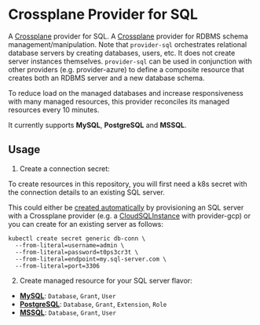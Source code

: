 # Crossplane Provider for SQL

A [Crossplane] provider for SQL.
A [Crossplane] provider for RDBMS schema management/manipulation. Note that
`provider-sql` orchestrates relational database servers by creating databases,
users, etc. It does not create server instances themselves. `provider-sql` can
be used in conjunction with other providers (e.g. provider-azure) to define a
composite resource that creates both an RDBMS server and a new database schema.

To reduce load on the managed databases and increase responsiveness with many
managed resources, this provider reconciles its managed resources every 10 minutes.

It currently supports **MySQL**, **PostgreSQL** and **MSSQL**.

## Usage

1. Create a connection secret:

To create resources in this repository, you will first need a k8s secret
with the connection details to an existing SQL server.

This could either be [created automatically] by provisioning an SQL server with
a Crossplane provider (e.g. a [CloudSQLInstance] with provider-gcp) or you can
create for an existing server as follows:

```
kubectl create secret generic db-conn \
  --from-literal=username=admin \
  --from-literal=password=t0ps3cr3t \
  --from-literal=endpoint=my.sql-server.com \
  --from-literal=port=3306
```

2. Create managed resource for your SQL server flavor:

- [**MySQL**]: `Database`, `Grant`, `User`
- [**PostgreSQL**]: `Database`, `Grant`, `Extension`, `Role`
- [**MSSQL**]: `Database`, `Grant`, `User`

[Crossplane]: https://crossplane.io
[CloudSQLInstance]: https://doc.crds.dev/github.com/crossplane/provider-gcp/database.gcp.crossplane.io/CloudSQLInstance/v1beta1@v0.18.0
[created automatically]: https://crossplane.io/docs/v1.5/concepts/managed-resources.html#connection-details
[**MySQL**]: examples/mysql
[**PostgreSQL**]: examples/postgresql
[**MSSQL**]: examples/mssql
